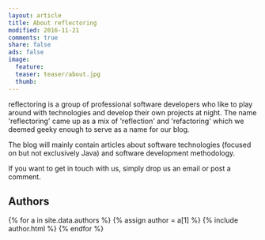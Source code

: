 ```yaml
---
layout: article
title: About reflectoring
modified: 2016-11-21
comments: true
share: false
ads: false
image:
  feature: 
  teaser: teaser/about.jpg
  thumb:
---
```


reflectoring is a group of professional software developers who like to play
around with technologies and develop their own projects at night. The name 
'reflectoring' came up as a mix of 'reflection' and 'refactoring' which we
deemed geeky enough to serve as a name for our blog.

The blog will mainly contain articles about software technologies (focused on but not exclusively 
Java) and software development methodology. 

If you want to get in touch with us, simply drop us an email or post a comment.

## Authors

<footer class="page-footer">

  {% for a in site.data.authors %}
  {% assign author = a[1] %}
  {% include author.html %}
  {% endfor %}

</footer>
